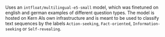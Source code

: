 Uses an `intfloat/multilingual-e5-small` model, which was finetuned on english and german examples of different question types. The model is hosted on Kern AIs own infrastructure and is meant to be used to classify text sequences by the labels `Action-seeking`, `Fact-oriented`, `Information-seeking` or `Self-revealing`.
